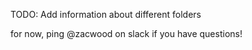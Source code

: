 TODO: Add information about different folders

for now, ping @zacwood on slack if you have questions!
